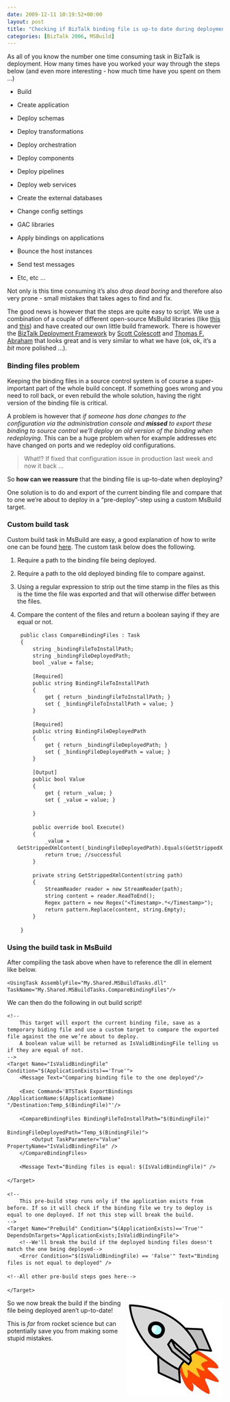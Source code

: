 ```yaml
---
date: 2009-12-11 10:19:52+00:00
layout: post
title: "Checking if BizTalk binding file is up-to date during deployment"
categories: [BizTalk 2006, MSBuild]
---
```


As all of you know the number one time consuming task in BizTalk is deployment. How many times have you worked your way through the steps below (and even more interesting - how much time have you spent on them …)
 
  * Build 
   
  * Create application 
   
  * Deploy schemas 
   
  * Deploy transformations 
   
  * Deploy orchestration 
   
  * Deploy components 
   
  * Deploy pipelines 
   
  * Deploy web services 
   
  * Create the external databases 
   
  * Change config settings 
   
  * GAC libraries 
   
  * Apply bindings on applications 
   
  * Bounce the host instances 
   
  * Send test messages 
   
  * Etc, etc … 

Not only is this time consuming it’s also _drop dead boring_ and therefore also very prone - small mistakes that takes ages to find and fix.

The good news is however that the steps are quite easy to script. We use a combination of a couple of different open-source MsBuild libraries (like [this](http://www.codeplex.com/sdctasks) and [this](http://msbuildtasks.tigris.org/)) and have created our own little build framework. There is however the [BizTalk Deployment Framework](http://biztalkdeployment.codeplex.com/) by [Scott Colescott](http://www.traceofthought.net/) and [Thomas F. Abraham](http://www.tfabraham.com/blog/) that looks great and is very similar to what we have (ok, ok, it’s a _bit_ more polished …).

### Binding files problem

Keeping the binding files in a source control system is of course a super-important part of the whole build concept. If something goes wrong and you need to roll back, or even rebuild the whole solution, having the right version of the binding file is critical.

A problem is however that _if someone has done changes to the configuration via the administration console and **missed** to export these binding to source control we’ll deploy an old version of the binding when redeploying_. This can be a huge problem when for example addresses etc have changed on ports and we redeploy old configurations.

 
> What!? If fixed that configuration issue in production last week and now it back …


So **how can we reassure** that the binding file is up-to-date when deploying?

One solution is to do and export of the current binding file and compare that to one we’re about to deploy in a “pre-deploy”-step using a custom MsBuild target.

### Custom build task

Custom build task in MsBuild are easy, a good explanation of how to write one can be found [here](http://msdn.microsoft.com/en-us/library/t9883dzc.aspx). The custom task below does the following.
 
1. Require a path to the binding file being deployed. 
   
2. Require a path to the old deployed binding file to compare against. 
   
3. Using a regular expression to strip out the time stamp in the files as this is the time the file was exported and that will otherwise differ between the files. 
   
4. Compare the content of the files and return a boolean saying if they are equal or not. 
    

        public class CompareBindingFiles : Task
        {
            string _bindingFileToInstallPath;
            string _bindingFileDeployedPath;
            bool _value = false; 
    
            [Required]
            public string BindingFileToInstallPath
            {
                get { return _bindingFileToInstallPath; }
                set { _bindingFileToInstallPath = value; }
            } 
    
            [Required]
            public string BindingFileDeployedPath
            {
                get { return _bindingFileDeployedPath; }
                set { _bindingFileDeployedPath = value; }
            } 
    
            [Output]
            public bool Value
            {
                get { return _value; }
                set { _value = value; } 
    
            } 
    
            public override bool Execute()
            {
                _value = GetStrippedXmlContent(_bindingFileDeployedPath).Equals(GetStrippedXmlContent(_bindingFileToInstallPath));
                return true; //successful
            } 
    
            private string GetStrippedXmlContent(string path)
            {
                StreamReader reader = new StreamReader(path);
                string content = reader.ReadToEnd();
                Regex pattern = new Regex("<Timestamp>.*</Timestamp>");
                return pattern.Replace(content, string.Empty);
            } 
    
        }

### Using the build task in MsBuild

After compiling the task above when have to reference the dll in <UsingTask> element like below.

    
    <UsingTask AssemblyFile="My.Shared.MSBuildTasks.dll" TaskName="My.Shared.MSBuildTasks.CompareBindingFiles"/>

    
We can then do the following in out build script! 
    
    <!--
        This target will export the current binding file, save as a temporary biding file and use a custom target to compare the exported file against the one we’re about to deploy.
        A boolean value will be returned as IsValidBindingFile telling us if they are equal of not.
    -->
    <Target Name="IsValidBindingFile" Condition="$(ApplicationExists)=='True'">
        <Message Text="Comparing binding file to the one deployed"/> 
    
        <Exec Command='BTSTask ExportBindings /ApplicationName:$(ApplicationName) "/Destination:Temp_$(BindingFile)"'/> 
    
        <CompareBindingFiles BindingFileToInstallPath="$(BindingFile)"
                             BindingFileDeployedPath="Temp_$(BindingFile)">
            <Output TaskParameter="Value" PropertyName="IsValidBindingFile" />
        </CompareBindingFiles> 
    
        <Message Text="Binding files is equal: $(IsValidBindingFile)" /> 
    
    </Target>
    
    <!--
        This pre-build step runs only if the application exists from before. If so it will check if the binding file we try to deploy is equal to one deployed. If not this step will break the build.
    -->
    <Target Name="PreBuild" Condition="$(ApplicationExists)=='True'" DependsOnTargets="ApplicationExists;IsValidBindingFile">
        <!--We'll break the build if the deployed binding files doesn't match the one being deployed-->
        <Error Condition="$(IsValidBindingFile) == 'False'" Text="Binding files is not equal to deployed" /> 
    
    <!--All other pre-build steps goes here-->
    
    </Target>

<img src="../assets/2009/12/rocket.jpg" style="float:right" />

So we now break the build if the binding file being deployed aren’t up-to-date!

This is _far_ from rocket science but can potentially save you from making some stupid mistakes.
